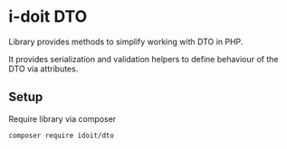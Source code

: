 # i-doit DTO

Library provides methods to simplify working with DTO in PHP.

It provides serialization and validation helpers to define behaviour of the DTO via attributes.

## Setup

Require library via composer

```
composer require idoit/dto
```
